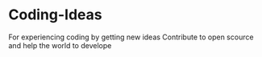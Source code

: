 # Coding-Ideas
For experiencing coding by getting new ideas
Contribute to open scource and help the world to develope
